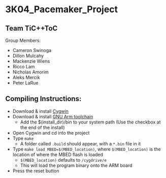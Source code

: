 # 3K04_Pacemaker_Project

## Team TiC++ToC

Group Members:
* Cameron Swinoga
* Dillon Mulcahy
* Mackenzie Wiens
* Ricco Lam
* Nicholas Amorim
* Aleks Mercik
* Peter LaRue

## Compiling Instructions:

- Download & install [Cygwin](https://cygwin.com/install.html)
- Download & install [GNU Arm toolchain](https://launchpad.net/gcc-arm-embedded)
	- Add the $(install_dir)/bin to your system path (Use the checkbox at the end of the install)
- Open Cygwin and cd into the project
- Type `make`
	- A folder called `.build` should appear, with a `*.bin` file in it
- Type `make load MBED=$(MBED_location)`, where `$(MBED_location)` is the location of where the MBED flash is loaded
	- `$(MBED_location)` defaults to `/cygdrive/e`
	- This will load the program binary onto the ARM board
- Press the reset button